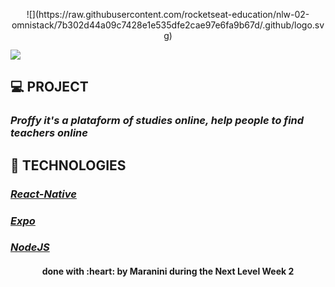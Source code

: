 <p align="center">![](https://raw.githubusercontent.com/rocketseat-education/nlw-02-omnistack/7b302d44a09c7428e1e535dfe2cae97e6fa9b67d/.github/logo.svg)</p>



![](https://github.com/rocketseat-education/nlw-02-omnistack/blob/master/.github/proffy.png?raw=true)


## 💻 PROJECT

  ### *Proffy it's a plataform of studies online, help people to find teachers online*
  
## 🚀 TECHNOLOGIES

  ### [*React-Native*](https://reactnative.dev/)
  ### [*Expo*](https://expo.io/)
  ### [*NodeJS*](https://nodejs.org/en/)
  
  
  <h4 align="center">done with :heart: by Maranini during the Next Level Week 2</h4>

